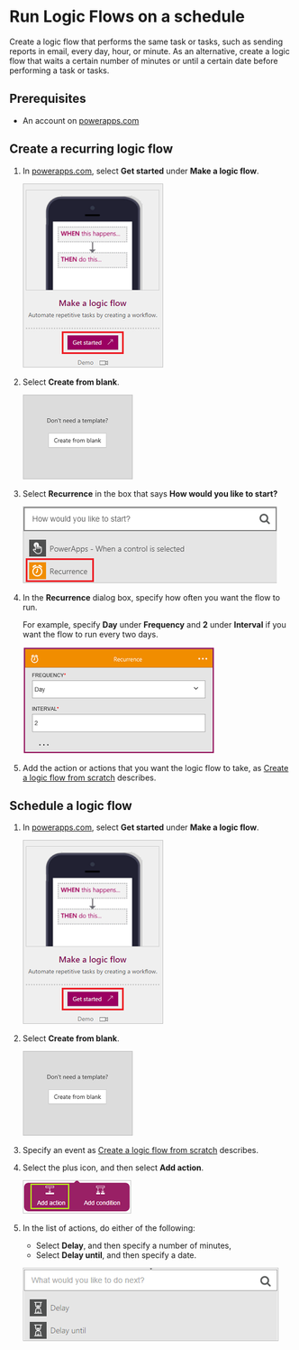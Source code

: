 <properties
    pageTitle="Run Logic Flows on a schedule | Microsoft PowerApps"
    description="Automate recurring tasks by running Logic Flows on a schedule, such as every day or every hour."
    services=""
    suite="powerapps"
    documentationCenter="na"
    authors="aftowen"
    manager="erikre"
    editor=""
    tags=""/>

<tags
   ms.service="powerapps"
   ms.devlang="na"
   ms.topic="article"
   ms.tgt_pltfrm="na"
   ms.workload="na"
   ms.date="11/14/2015"
   ms.author="anneta"/>

# Run Logic Flows on a schedule #
Create a logic flow that performs the same task or tasks, such as sending reports in email, every day, hour, or minute. As an alternative, create a logic flow that waits a certain number of minutes or until a certain date before performing a task or tasks.

## Prerequisites ##
- An account on [powerapps.com](http://go.microsoft.com/fwlink/?LinkId=708209)

## Create a recurring logic flow

1. In [powerapps.com](http://go.microsoft.com/fwlink/?LinkId=708209), select **Get started** under **Make a logic flow**.

	![Create a logic flow from blank](./media/run-tasks-on-a-schedule/create-flow.png)

1. Select **Create from blank**.

	![Create a logic flow from blank](./media/run-tasks-on-a-schedule/create-from-blank.png)

1. Select **Recurrence** in the box that says **How would you like to start?**

	![Every day](./media/run-tasks-on-a-schedule/add-recurrence.png)

1. In the **Recurrence** dialog box, specify how often you want the flow to run.

	For example, specify **Day** under **Frequency** and **2** under **Interval** if you want the flow to run every two days.

	![Recurrence dialog box](./media/run-tasks-on-a-schedule/specify-recurrence.png)

1. Add the action or actions that you want the logic flow to take, as [Create a logic flow from scratch](get-started-logic-flow.md) describes.

## Schedule a logic flow ##

1. In [powerapps.com](http://go.microsoft.com/fwlink/?LinkId=708209), select **Get started** under **Make a logic flow**.

	![Create a logic flow from blank](./media/run-tasks-on-a-schedule/create-flow.png)

1. Select **Create from blank**.

	![Create a logic flow from blank](./media/run-tasks-on-a-schedule/create-from-blank.png)

1. Specify an event as [Create a logic flow from scratch](get-started-logic-flow.md) describes.

1. Select the plus icon, and then select **Add action**.

	![Option to add an action to a logic flow](./media/run-tasks-on-a-schedule/add-action.png)

1. In the list of actions, do either of the following:
	- Select **Delay**, and then specify a number of minutes,
	- Select **Delay until**, and then specify a date.

	![Option to add an action to a logic flow](./media/run-tasks-on-a-schedule/add-delay.png)
